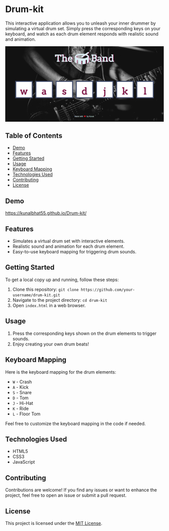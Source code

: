 # Drum-kit

This interactive application allows you to unleash your inner drummer by simulating a virtual drum set. Simply press the corresponding keys on your keyboard, and watch as each drum element responds with realistic sound and animation.


![Drum Kit Preview](images/DrumKitSS.png)

## Table of Contents

- [Demo](#demo)
- [Features](#features)
- [Getting Started](#getting-started)
- [Usage](#usage)
- [Keyboard Mapping](#keyboard-mapping)
- [Technologies Used](#technologies-used)
- [Contributing](#contributing)
- [License](#license)

## Demo

https://kunalbhat55.github.io/Drum-kit/

## Features

- Simulates a virtual drum set with interactive elements.
- Realistic sound and animation for each drum element.
- Easy-to-use keyboard mapping for triggering drum sounds.

## Getting Started

To get a local copy up and running, follow these steps:

1. Clone this repository: `git clone https://github.com/your-username/drum-kit.git`
2. Navigate to the project directory: `cd drum-kit`
3. Open `index.html` in a web browser.

## Usage

1. Press the corresponding keys shown on the drum elements to trigger sounds.
2. Enjoy creating your own drum beats!

## Keyboard Mapping

Here is the keyboard mapping for the drum elements:

- `W` - Crash
- `A` - Kick
- `S` - Snare
- `D` - Tom
- `J` - Hi-Hat
- `K` - Ride
- `L` - Floor Tom

Feel free to customize the keyboard mapping in the code if needed.

## Technologies Used

- HTML5
- CSS3
- JavaScript

## Contributing

Contributions are welcome! If you find any issues or want to enhance the project, feel free to open an issue or submit a pull request.

## License

This project is licensed under the [MIT License](LICENSE).

